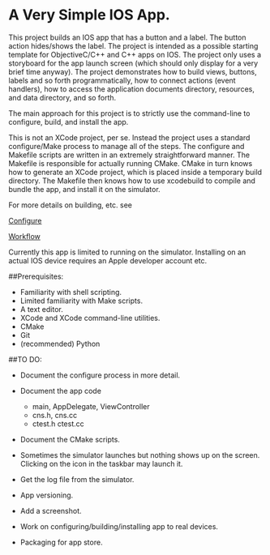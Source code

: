 A Very Simple IOS App.
======================

This project builds an IOS app that has a button and a label. The button
action hides/shows the label. The project is intended as a possible
starting template for ObjectiveC/C++ and C++ apps on IOS. The project
only uses a storyboard for the app launch screen (which should only
display for a very brief time anyway). The project demonstrates how
to build views, buttons, labels and so forth programmatically, how to
connect actions (event handlers), how to access the application documents
directory, resources, and data directory, and so forth.

The main approach for this project is to strictly use the command-line
to configure, build, and install the app.

This is not an XCode project, per se. Instead
the project uses a standard configure/Make process to manage all
of the steps. The configure and Makefile scripts are written in
an extremely straightforward manner. The Makefile is responsible for actually running
CMake. CMake in turn knows how to generate an XCode project, which
is placed inside a temporary build directory. The Makefile then
knows how to use xcodebuild to compile and bundle the app, and
install it on the simulator.

For more details on building, etc. see

[Configure](CONFIGURE.md)

[Workflow](WORKFLOW.md)

Currently this app is limited to running on the simulator. Installing on
an actual IOS device requires an Apple developer account etc.

##Prerequisites:

  * Familiarity with shell scripting.
  * Limited familiarity with Make scripts.
  * A text editor.
  * XCode and XCode command-line utilities.
  * CMake
  * Git
  * (recommended) Python

##TO DO:

  * Document the configure process in more detail.

  * Document the app code

    * main, AppDelegate, ViewController
    * cns.h, cns.cc
    * ctest.h ctest.cc

  * Document the CMake scripts.

  * Sometimes the simulator launches but nothing shows
    up on the screen. Clicking on the icon in the taskbar
    may launch it. 

  * Get the log file from the simulator.

  * App versioning.

  * Add a screenshot.

  * Work on configuring/building/installing app to real devices.

  * Packaging for app store.

